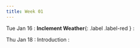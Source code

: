```yaml
---
title: Week 01
---
```


Tue Jan 16
: **Inclement Weather**{: .label .label-red }
  : []()

Thu Jan 18
: Introduction
  : []()

